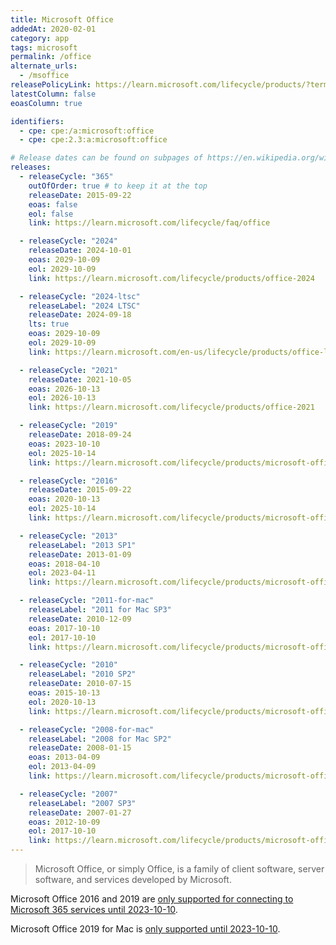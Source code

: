 ```yaml
---
title: Microsoft Office
addedAt: 2020-02-01
category: app
tags: microsoft
permalink: /office
alternate_urls:
  - /msoffice
releasePolicyLink: https://learn.microsoft.com/lifecycle/products/?terms=Office
latestColumn: false
eoasColumn: true

identifiers:
  - cpe: cpe:/a:microsoft:office
  - cpe: cpe:2.3:a:microsoft:office

# Release dates can be found on subpages of https://en.wikipedia.org/wiki/Microsoft_Office.
releases:
  - releaseCycle: "365"
    outOfOrder: true # to keep it at the top
    releaseDate: 2015-09-22
    eoas: false
    eol: false
    link: https://learn.microsoft.com/lifecycle/faq/office

  - releaseCycle: "2024"
    releaseDate: 2024-10-01
    eoas: 2029-10-09
    eol: 2029-10-09
    link: https://learn.microsoft.com/lifecycle/products/office-2024

  - releaseCycle: "2024-ltsc"
    releaseLabel: "2024 LTSC"
    releaseDate: 2024-09-18
    lts: true
    eoas: 2029-10-09
    eol: 2029-10-09
    link: https://learn.microsoft.com/en-us/lifecycle/products/office-ltsc-2024

  - releaseCycle: "2021"
    releaseDate: 2021-10-05
    eoas: 2026-10-13
    eol: 2026-10-13
    link: https://learn.microsoft.com/lifecycle/products/office-2021

  - releaseCycle: "2019"
    releaseDate: 2018-09-24
    eoas: 2023-10-10
    eol: 2025-10-14
    link: https://learn.microsoft.com/lifecycle/products/microsoft-office-2019

  - releaseCycle: "2016"
    releaseDate: 2015-09-22
    eoas: 2020-10-13
    eol: 2025-10-14
    link: https://learn.microsoft.com/lifecycle/products/microsoft-office-2016

  - releaseCycle: "2013"
    releaseLabel: "2013 SP1"
    releaseDate: 2013-01-09
    eoas: 2018-04-10
    eol: 2023-04-11
    link: https://learn.microsoft.com/lifecycle/products/microsoft-office-2013

  - releaseCycle: "2011-for-mac"
    releaseLabel: "2011 for Mac SP3"
    releaseDate: 2010-12-09
    eoas: 2017-10-10
    eol: 2017-10-10
    link: https://learn.microsoft.com/lifecycle/products/microsoft-office-for-mac-2011

  - releaseCycle: "2010"
    releaseLabel: "2010 SP2"
    releaseDate: 2010-07-15
    eoas: 2015-10-13
    eol: 2020-10-13
    link: https://learn.microsoft.com/lifecycle/products/microsoft-office-2010

  - releaseCycle: "2008-for-mac"
    releaseLabel: "2008 for Mac SP2"
    releaseDate: 2008-01-15
    eoas: 2013-04-09
    eol: 2013-04-09
    link: https://learn.microsoft.com/lifecycle/products/microsoft-office-2008-for-mac

  - releaseCycle: "2007"
    releaseLabel: "2007 SP3"
    releaseDate: 2007-01-27
    eoas: 2012-10-09
    eol: 2017-10-10
    link: https://learn.microsoft.com/lifecycle/products/microsoft-office-2007
---
```


> Microsoft Office, or simply Office, is a family of client software, server software, and services
> developed by Microsoft.

Microsoft Office 2016 and 2019 are [only supported for connecting to Microsoft 365 services until 2023-10-10](https://learn.microsoft.com/deployoffice/endofsupport/microsoft-365-services-connectivity).

Microsoft Office 2019 for Mac is [only supported until 2023-10-10](https://learn.microsoft.com/lifecycle/products/microsoft-office-2019-for-mac).
